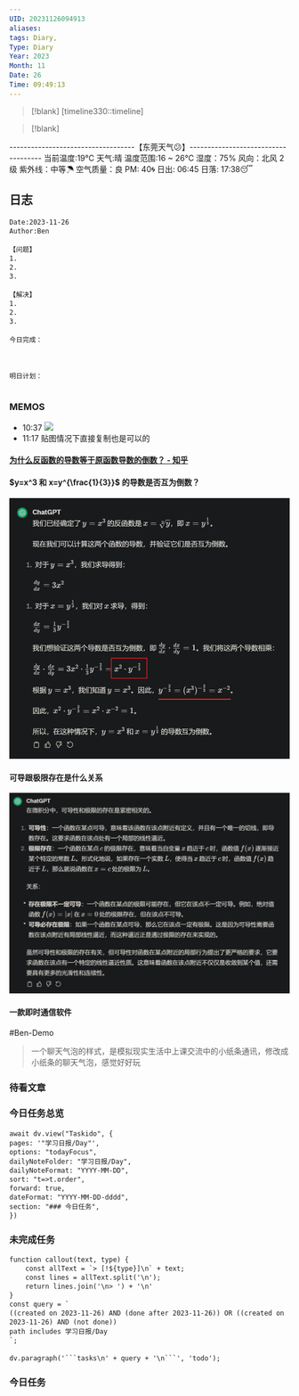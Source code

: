 ```yaml
---
UID: 20231126094913
aliases: 
tags: Diary,
Type: Diary
Year: 2023
Month: 11
Date: 26
Time: 09:49:13
---
```

> [!blank] 
> [timeline330::timeline]

>[!blank]
> 
-----------------------------------【东莞天气😕】------------------------------------
当前温度:19℃
天气:晴
温度范围:16 ~ 26℃
湿度：75%
风向：北风 2级
紫外线：中等☂
空气质量：良 PM: 40🌀
日出: 06:45 日落: 17:38😴

## 日志

```
Date:2023-11-26
Author:Ben

【问题】
1.
2.
3.

【解决】
1.
2.
3.

今日完成：



明日计划：


```

### MEMOS
- 10:37 ![](Pasted%20Image%2020231126103732.png)
- 11:17 贴图情况下直接复制也是可以的

#### [为什么反函数的导数等于原函数导数的倒数？ - 知乎](https://www.zhihu.com/question/308529121)

#### $y=x^3 和 x=y^{\frac{1}{3}}$ 的导数是否互为倒数？

![](asset/Pasted%20image%2020231126095110.png)

#### 可导跟极限存在是什么关系

![](asset/Pasted%20image%2020231126153139.png)
#### 一款即时通信软件
#Ben-Demo 

> 一个聊天气泡的样式，是模拟现实生活中上课交流中的小纸条通讯，修改成小纸条的聊天气泡，感觉好好玩

### 待看文章



### 今日任务总览

```dataviewjs
await dv.view("Taskido", {
pages: '"学习日报/Day"',
options: "todayFocus",
dailyNoteFolder: "学习日报/Day",
dailyNoteFormat: "YYYY-MM-DD",
sort: "t=>t.order",
forward: true,
dateFormat: "YYYY-MM-DD-dddd",
section: "### 今日任务",
})
```

### 未完成任务

```dataviewjs
function callout(text, type) {
    const allText = `> [!${type}]\n` + text;
    const lines = allText.split('\n');
    return lines.join('\n> ') + '\n'
}
const query = `
((created on 2023-11-26) AND (done after 2023-11-26)) OR ((created on 2023-11-26) AND (not done))
path includes 学习日报/Day
`;

dv.paragraph('```tasks\n' + query + '\n```', 'todo');
```


### 今日任务
